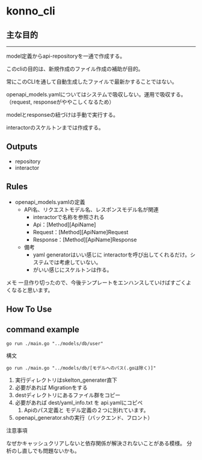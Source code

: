 # konno_cli

## 主な目的

---

model定義からapi-repositoryを一通で作成する。

このcliの目的は、新規作成のファイル作成の補助が目的。

常にこのCLIを通して自動生成したファイルで最新かすることではない。

openapi_models.yamlについてはシステムで吸収しない。運用で吸収する。（request, responseがややこしくなるため）

modelとresponseの紐づけは手動で実行する。

interactorのスケルトンまでは作成する。

## Outputs

 - repository
 - interactor

## Rules

- openapi_models.yamlの定義
  - APi名、リクエストモデル名、レスポンスモデル名が関連
    - interactorで名称を参照される
    - Api：[Method][ApiName]
    - Request：[Method][ApiName]Request
    - Response：[Method][ApiName]Response
  - 備考
    - yaml generatorはいい感じに interactorを呼び出してくれるだけ。システムでは考慮していない。
    - がいい感じにスケルトンは作る。


メモ
一旦作り切ったので、今後テンプレートをエンハンスしていけばすごくよくなると思います。


## How To Use

## command example
```
go run ./main.go "../models/db/user"
```

構文
```
go run ./main.go "../models/db/[モデルへのパス(.goは除く)]"
```


1. 実行ディレクトリはskelton_generater直下
2. 必要があれば Migrationをする
3. destディレクトリにあるファイル群をコピー
4. 必要があれば dest/yaml_info.txt を api.yamlにコピペ
   1. Apiのパス定義と モデル定義の２つに別れています。
5. openapi_generator.shの実行（バックエンド、フロント）


注意事項

なぜかキャッシュクリアしないと依存関係が解決されないことがある模様。
分析のし直しでも問題ないかも。
